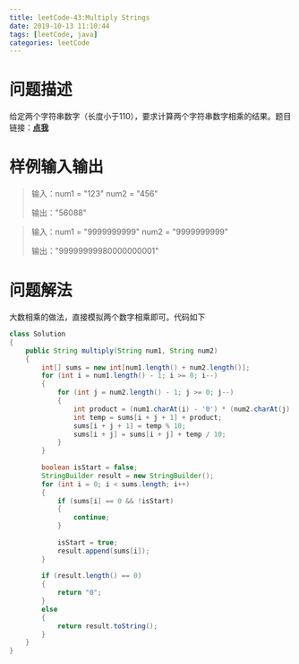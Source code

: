 ```yaml
---
title: leetCode-43:Multiply Strings
date: 2019-10-13 11:10:44
tags: [leetCode, java]
categories: leetCode
---
```


# 问题描述

给定两个字符串数字（长度小于110），要求计算两个字符串数字相乘的结果。题目链接：**[点我](https://leetcode.com/problems/multiply-strings)**

<!-- more -->

# 样例输入输出

> 输入：num1 = "123"     num2 = "456"
>
> 输出："56088"

> 输入：num1 = "9999999999"  num2 = "9999999999"
>
> 输出："99999999980000000001"

# 问题解法

大数相乘的做法，直接模拟两个数字相乘即可。代码如下

```java
class Solution
{
    public String multiply(String num1, String num2) 
    {
        int[] sums = new int[num1.length() + num2.length()];
        for (int i = num1.length() - 1; i >= 0; i--)
        {
            for (int j = num2.length() - 1; j >= 0; j--)
            {
                int product = (num1.charAt(i) - '0') * (num2.charAt(j) - '0');
                int temp = sums[i + j + 1] + product;
                sums[i + j + 1] = temp % 10;
                sums[i + j] = sums[i + j] + temp / 10;
            }
        }
        
        boolean isStart = false;
        StringBuilder result = new StringBuilder();
        for (int i = 0; i < sums.length; i++)
        {
            if (sums[i] == 0 && !isStart)
            {
                continue;
            }
            
            isStart = true;
            result.append(sums[i]);
        }
        
        if (result.length() == 0)
        {
            return "0";
        }
        else 
        {
            return result.toString();
        }
    }
}
```

